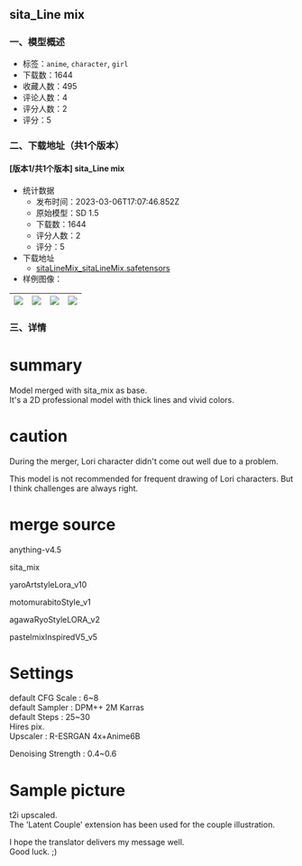## sita_Line mix
### 一、模型概述

- 标签：`anime`, `character`, `girl`
- 下载数：1644
- 收藏人数：495
- 评论人数：4
- 评分人数：2
- 评分：5

### 二、下载地址（共1个版本）

#### [版本1/共1个版本] sita_Line mix

- 统计数据
  - 发布时间：2023-03-06T17:07:46.852Z
  - 原始模型：SD 1.5
  - 下载数：1644
  - 评分人数：2
  - 评分：5
- 下载地址
  - [sitaLineMix_sitaLineMix.safetensors](https://civitai.com/api/download/models/19496)
- 样例图像：

| <img src="https://image.civitai.com/xG1nkqKTMzGDvpLrqFT7WA/536c7383-7028-4be9-1352-a1271eeb6800/width=450/204707.jpeg" /> | <img src="https://image.civitai.com/xG1nkqKTMzGDvpLrqFT7WA/b7f23175-0673-4c17-3c75-646b4a765b00/width=450/204711.jpeg" /> | <img src="https://image.civitai.com/xG1nkqKTMzGDvpLrqFT7WA/2cbcb779-82c1-4709-48e0-e0313a7e4a00/width=450/204710.jpeg" /> | <img src="https://image.civitai.com/xG1nkqKTMzGDvpLrqFT7WA/29981ed5-726a-4dfa-a2b3-3600d3d31b00/width=450/204709.jpeg" /> |
| ---- | ---- | ---- | ---- |


### 三、详情
<h1>summary</h1><p>Model merged with sita_mix as base.<br />It's a 2D professional model with thick lines and vivid colors.</p><p></p><h1>caution</h1><p>During the merger, Lori character didn't come out well due to a problem.</p><p>This model is not recommended for frequent drawing of Lori characters. But I think challenges are always right.</p><p></p><h1>merge source</h1><p>anything-v4.5</p><p>sita_mix</p><p>yaroArtstyleLora_v10</p><p>motomurabitoStyle_v1</p><p>agawaRyoStyleLORA_v2</p><p>pastelmixInspiredV5_v5</p><p></p><p></p><h1>Settings</h1><p>default CFG Scale : 6~8<br />default Sampler : DPM++ 2M Karras<br />default Steps : 25~30<br />Hires pix.<br />Upscaler : R-ESRGAN 4x+Anime6B</p><p>Denoising Strength : 0.4~0.6</p><p></p><h1>Sample picture</h1><p>t2i upscaled.<br />The 'Latent Couple' extension has been used for the couple illustration.</p><p></p><p></p><p>I hope the translator delivers my message well.<br />Good luck. ;)</p><p></p><p></p><p></p>